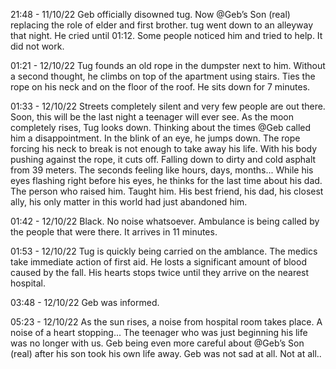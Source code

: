 21:48 - 11/10/22
Geb officially disowned tug. Now @Geb’s Son (real) replacing the role of elder and first brother.
tug went down to an alleyway that night. He cried until 01:12. Some people noticed him and tried to help. It did not work.

01:21 - 12/10/22
Tug founds an old rope in the dumpster next to him. Without a second thought, he climbs on top of the apartment using stairs. Ties the rope on his neck and on the floor of the roof. He sits down for 7 minutes.

01:33 - 12/10/22
Streets completely silent and very few people are out there. Soon, this will be the last night a teenager will ever see. As the moon completely rises, Tug looks down. Thinking about the times @Geb called him a disappointment. In the blink of an eye, he jumps down.
The rope forcing his neck to break is not enough to take away his life. With his body pushing against the rope, it cuts off. Falling down to dirty and cold asphalt from 39 meters. The seconds feeling like hours, days, months... While his eyes flashing right before his eyes, he thinks for the last time about his dad. The person who raised him. Taught him. His best friend, his dad, his closest ally, his only matter in this world  had just abandoned him.

01:42 - 12/10/22
Black. No noise whatsoever. Ambulance is being called by the people that were there. It arrives in 11 minutes.

01:53 - 12/10/22
Tug is quickly being carried on the amblance. The medics take immediate action of first aid. He losts a significant amount of blood caused by the fall. His hearts stops twice until they arrive on the nearest hospital.

03:48 - 12/10/22
Geb was informed.

05:23 - 12/10/22
As the sun rises, a noise from hospital room takes place. A noise of a heart stopping...
The teenager who was just beginning his life was no longer with us.
Geb being even more careful about @Geb’s Son (real) after his son took his own life away. Geb was not sad at all. Not at all..